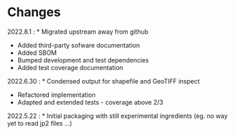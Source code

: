 # Changes

2022.8.1
:    * Migrated upstream away from github
* Added third-party sofware documentation
* Added SBOM
* Bumped development and test dependencies
* Added test coverage documentation

2022.6.30
:    * Condensed output for shapefile and GeoTIFF inspect
* Refactored implementation
* Adapted and extended tests - coverage above 2/3

2022.5.22
:    * Initial packaging with still experimental ingredients (eg. no way yet to read jp2 files ...)
